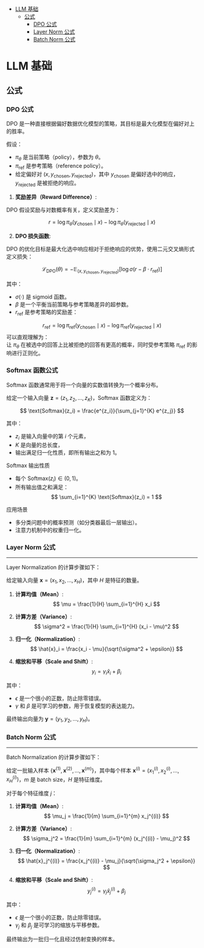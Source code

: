 - [LLM 基础](#-LLM-基础)
    - [公式](##-公式)
        - [DPO 公式](###-DPO-公式)
        - [Layer Norm 公式](###-Layer-Norm-公式)
        - [Batch Norm 公式](###-Batch-Norm-公式)
# LLM 基础
## 公式
### DPO 公式

DPO 是一种直接根据偏好数据优化模型的策略，其目标是最大化模型在偏好对上的胜率。

假设：
- $\pi_{\theta}$ 是当前策略（policy），参数为 $\theta$。
- $\pi_{\text{ref}}$ 是参考策略（reference policy）。
- 给定偏好对 $(x, y_{\text{chosen}}, y_{\text{rejected}})$，其中 $y_{\text{chosen}}$ 是偏好选中的响应，$y_{\text{rejected}}$ 是被拒绝的响应。

1. **奖励差异（Reward Difference）**:

DPO 假设奖励与对数概率有关，定义奖励差为：

$$
r = \log \pi_{\theta}(y_{\text{chosen}} \mid x) - \log \pi_{\theta}(y_{\text{rejected}} \mid x)
$$

2. **DPO 损失函数**:

DPO 的优化目标是最大化选中响应相对于拒绝响应的优势，使用二元交叉熵形式定义损失：

$$
\mathcal{L}_{\text{DPO}}(\theta) = - \mathbb{E}_{(x, y_{\text{chosen}}, y_{\text{rejected}})} \left[ \log \sigma\left( r - \beta \cdot r_{\text{ref}} \right) \right]
$$

其中：
- $\sigma(\cdot)$ 是 sigmoid 函数。
- $\beta$ 是一个平衡当前策略与参考策略差异的超参数。
- $r_{\text{ref}}$ 是参考策略的奖励差：

$$
r_{\text{ref}} = \log \pi_{\text{ref}}(y_{\text{chosen}} \mid x) - \log \pi_{\text{ref}}(y_{\text{rejected}} \mid x)
$$
可以直观理解为：  
让 $\pi_{\theta}$ 在被选中的回答上比被拒绝的回答有更高的概率，同时受参考策略 $\pi_{\text{ref}}$ 的影响进行正则化。

### Softmax 函数公式

Softmax 函数通常用于将一个向量的实数值转换为一个概率分布。

给定一个输入向量 $\mathbf{z} = (z_1, z_2, \dots, z_K)$，Softmax 函数定义为：

$$
\text{Softmax}(z_i) = \frac{e^{z_i}}{\sum_{j=1}^{K} e^{z_j}}
$$

其中：
- $z_i$ 是输入向量中的第 $i$ 个元素，
- $K$ 是向量的总长度，
- 输出满足归一化性质，即所有输出之和为 $1$。

Softmax 输出性质
- 每个 $\text{Softmax}(z_i) \in (0, 1)$。
- 所有输出值之和满足：
  $$
  \sum_{i=1}^{K} \text{Softmax}(z_i) = 1
  $$

应用场景
- 多分类问题中的概率预测（如分类器最后一层输出）。
- 注意力机制中的权重归一化。


### Layer Norm 公式
___
Layer Normalization 的计算步骤如下：

给定输入向量 $\mathbf{x} = (x_1, x_2, \dots, x_H)$，其中 $H$ 是特征的数量。

1. **计算均值（Mean）**:
   $$
   \mu = \frac{1}{H} \sum_{i=1}^{H} x_i
   $$

2. **计算方差（Variance）**:
   $$
   \sigma^2 = \frac{1}{H} \sum_{i=1}^{H} (x_i - \mu)^2
   $$

3. **归一化（Normalization）**:
   $$
   \hat{x}_i = \frac{x_i - \mu}{\sqrt{\sigma^2 + \epsilon}}
   $$

4. **缩放和平移（Scale and Shift）**:
   $$
   y_i = \gamma_i \hat{x}_i + \beta_i
   $$

其中：
- $\epsilon$ 是一个很小的正数，防止除零错误。
- $\gamma$ 和 $\beta$ 是可学习的参数，用于恢复模型的表达能力。

最终输出向量为 $\mathbf{y} = (y_1, y_2, \dots, y_H)$。

### Batch Norm 公式
___
Batch Normalization 的计算步骤如下：

给定一批输入样本 $\{\mathbf{x}^{(1)}, \mathbf{x}^{(2)}, \dots, \mathbf{x}^{(m)}\}$，其中每个样本 $\mathbf{x}^{(i)} = (x_1^{(i)}, x_2^{(i)}, \dots, x_H^{(i)})$，$m$ 是 batch size，$H$ 是特征维度。

对于每个特征维度 $j$：

1. **计算均值（Mean）**:
   $$
   \mu_j = \frac{1}{m} \sum_{i=1}^{m} x_j^{(i)}
   $$

2. **计算方差（Variance）**:
   $$
   \sigma_j^2 = \frac{1}{m} \sum_{i=1}^{m} (x_j^{(i)} - \mu_j)^2
   $$

3. **归一化（Normalization）**:
   $$
   \hat{x}_j^{(i)} = \frac{x_j^{(i)} - \mu_j}{\sqrt{\sigma_j^2 + \epsilon}}
   $$

4. **缩放和平移（Scale and Shift）**:
   $$
   y_j^{(i)} = \gamma_j \hat{x}_j^{(i)} + \beta_j
   $$

其中：
- $\epsilon$ 是一个很小的正数，防止除零错误。
- $\gamma_j$ 和 $\beta_j$ 是可学习的缩放与平移参数。

最终输出为一批归一化且经过仿射变换的样本。